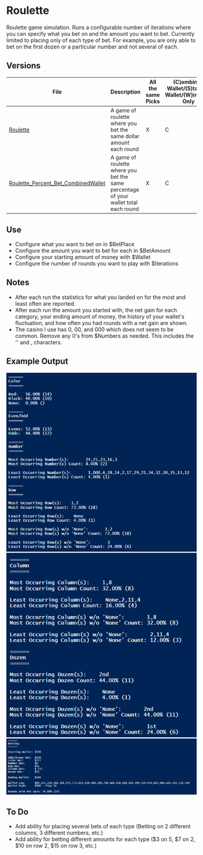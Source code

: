 # Roulette
Roulette game simulation. Runs a configurable number of iterations where you can specify what you bet on and the amount you want to bet. Currently limited to placing only of each type of bet. For example, you are only able to bet on the first dozen or a particular number and not several of each. 

## Versions
| File | Description | All the same Picks | (C)ombined Wallet/(S)tarting Wallet/(W)innings Only |
| ---- | ----------- | ------------------ | --------------------------------------------------- |
| [Roulette](/Roulette.ps1) | A game of roulette where you bet the same dollar amount each round | X | C |
| [Roulette_Percent_Bet_CombinedWallet](/Roulette_Percent_Bet_CombinedWallet.ps1) | A game of roulette where you bet the same percentage of your wallet total each round  | X | C |

## Use
- Configure what you want to bet on in $BetPlace
- Configure the amount you want to bet for each in $BetAmount
- Configure your starting amount of money with $Wallet
- Configure the number of rounds you want to play with $Iterations

## Notes
- After each run the statistics for what you landed on for the most and least often are reported.
- After each run the amount you started with, the net gain for each category, your ending amount of money, the history of your wallet's fluctuation, and how often you had rounds with a net gain are shown.
- The casino I use has 0, 00, and 000 which does not seem to be common. Remove any 0's from $Numbers as needed. This includes the '' and , characters.

## Example Output
![Pic1](/Examples/Color&EvenOdd&Number&RowStats.png)
![Pic2](/Examples/Column&DozenStats.png)
![Pic3](/Examples/BetStats.png)

## To Do
- Add ability for placing several bets of each type (Betting on 2 different columns, 3 different numbers, etc.)
- Add ability for betting different amounts for each type ($3 on 5, $7 on 2, $10 on row 2, $15 on row 3, etc.)
